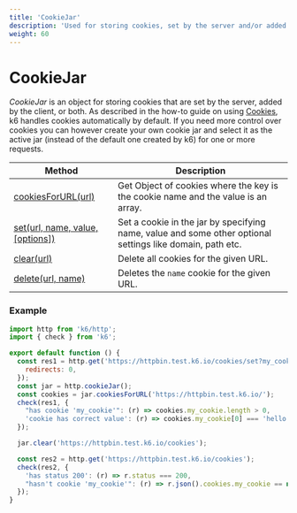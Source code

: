 ```yaml
---
title: 'CookieJar'
description: 'Used for storing cookies, set by the server and/or added by the client.'
weight: 60
---
```


# CookieJar

_CookieJar_ is an object for storing cookies that are set by the server, added by the client, or both. As described in the how-to guide on using [Cookies](https://grafana.com/docs/k6/<K6_VERSION>/using-k6/cookies), k6 handles cookies automatically by default. If you need more control over cookies you can however create your own cookie jar and select it as the active jar (instead of the default one created by k6) for one or more requests.

| Method                                                                                                     | Description                                                                                               |
| ---------------------------------------------------------------------------------------------------------- | --------------------------------------------------------------------------------------------------------- |
| [cookiesForURL(url)](https://grafana.com/docs/k6/<K6_VERSION>/javascript-api/k6-http/cookiejar/cookiejar-cookiesforurl)                        | Get Object of cookies where the key is the cookie name and the value is an array.                         |
| [set(url, name, value, [options])](https://grafana.com/docs/k6/<K6_VERSION>/javascript-api/k6-http/cookiejar/cookiejar-set) | Set a cookie in the jar by specifying name, value and some other optional settings like domain, path etc. |
| [clear(url)](https://grafana.com/docs/k6/<K6_VERSION>/javascript-api/k6-http/cookiejar/cookiejar-clear) | Delete all cookies for the given URL. |
| [delete(url, name)](https://grafana.com/docs/k6/<K6_VERSION>/javascript-api/k6-http/cookiejar/cookiejar-delete) | Deletes the `name` cookie for the given URL. |

### Example

```javascript
import http from 'k6/http';
import { check } from 'k6';

export default function () {
  const res1 = http.get('https://httpbin.test.k6.io/cookies/set?my_cookie=hello%20world', {
    redirects: 0,
  });
  const jar = http.cookieJar();
  const cookies = jar.cookiesForURL('https://httpbin.test.k6.io/');
  check(res1, {
    "has cookie 'my_cookie'": (r) => cookies.my_cookie.length > 0,
    'cookie has correct value': (r) => cookies.my_cookie[0] === 'hello world',
  });

  jar.clear('https://httpbin.test.k6.io/cookies');

  const res2 = http.get('https://httpbin.test.k6.io/cookies');
  check(res2, {
    'has status 200': (r) => r.status === 200,
    "hasn't cookie 'my_cookie'": (r) => r.json().cookies.my_cookie == null,
  });
}
```
